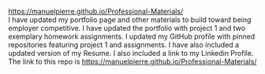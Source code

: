 https://manuelpierre.github.io/Professional-Materials/  
  I have updated my portfolio page and other materials to build toward being employer competitive.  I have updated the portfolio with project 1 and two exemplary homework assignments.  I updated my GitHub profile with pinned repositories featuring project 1 and assignments.  I have also included a updated version of my Resume.  I also included a link to my Linkedin Profile.  The link to this repo is https://manuelpierre.github.io/Professional-Materials/   
